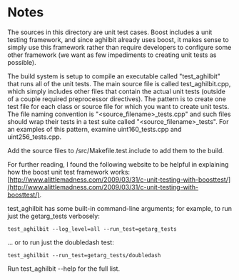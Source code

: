 # Notes
The sources in this directory are unit test cases.  Boost includes a
unit testing framework, and since aghilbit already uses boost, it makes
sense to simply use this framework rather than require developers to
configure some other framework (we want as few impediments to creating
unit tests as possible).

The build system is setup to compile an executable called "test_aghilbit"
that runs all of the unit tests.  The main source file is called
test_aghilbit.cpp, which simply includes other files that contain the
actual unit tests (outside of a couple required preprocessor
directives).  The pattern is to create one test file for each class or
source file for which you want to create unit tests.  The file naming
convention is "<source_filename>_tests.cpp" and such files should wrap
their tests in a test suite called "<source_filename>_tests".  For an
examples of this pattern, examine uint160_tests.cpp and
uint256_tests.cpp.

Add the source files to /src/Makefile.test.include to add them to the build.

For further reading, I found the following website to be helpful in
explaining how the boost unit test framework works:
[http://www.alittlemadness.com/2009/03/31/c-unit-testing-with-boosttest/](http://www.alittlemadness.com/2009/03/31/c-unit-testing-with-boosttest/).

test_aghilbit has some built-in command-line arguments; for
example, to run just the getarg_tests verbosely:

    test_aghilbit --log_level=all --run_test=getarg_tests

... or to run just the doubledash test:

    test_aghilbit --run_test=getarg_tests/doubledash

Run  test_aghilbit --help   for the full list.

